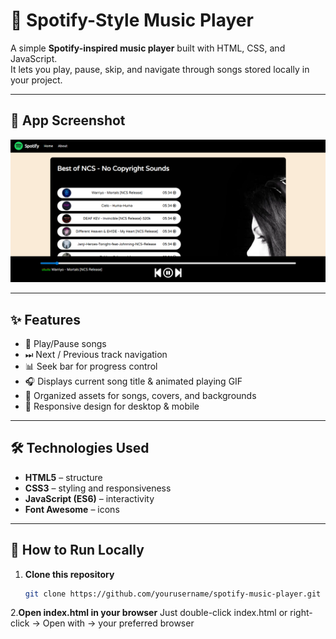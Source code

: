 # 🎵 Spotify-Style Music Player

A simple **Spotify-inspired music player** built with HTML, CSS, and JavaScript.  
It lets you play, pause, skip, and navigate through songs stored locally in your project.

---

## 📸 App Screenshot

![App Screenshot](assets/AppScreeshosts.png) 


---

## ✨ Features

- 🎼 Play/Pause songs
- ⏭ Next / Previous track navigation
- 📊 Seek bar for progress control
- 🎧 Displays current song title & animated playing GIF
- 📂 Organized assets for songs, covers, and backgrounds
- 📱 Responsive design for desktop & mobile

---

## 🛠️ Technologies Used

- **HTML5** – structure
- **CSS3** – styling and responsiveness
- **JavaScript (ES6)** – interactivity
- **Font Awesome** – icons

---

## 🚀 How to Run Locally

1. **Clone this repository**  
   ```bash
   git clone https://github.com/yourusername/spotify-music-player.git

2.**Open index.html in your browser**
   Just double-click index.html or right-click → Open with → your preferred browser   
